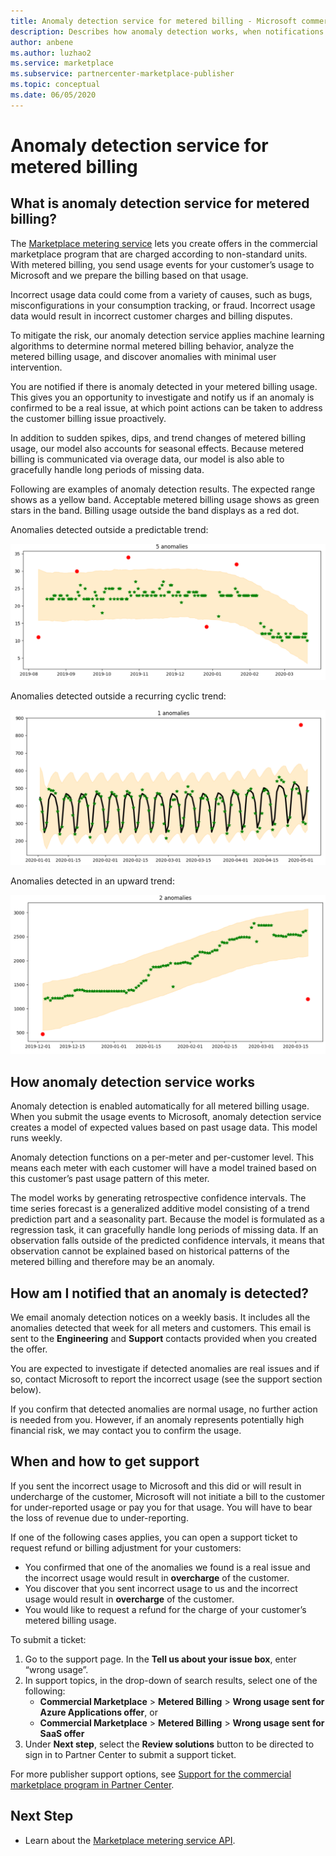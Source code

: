 ```yaml
---
title: Anomaly detection service for metered billing - Microsoft commercial Marketplace 
description: Describes how anomaly detection works, when notifications are sent and what to do with them, and support options.
author: anbene
ms.author: luzhao2 
ms.service: marketplace 
ms.subservice: partnercenter-marketplace-publisher
ms.topic: conceptual
ms.date: 06/05/2020
---
```


# Anomaly detection service for metered billing

## What is anomaly detection service for metered billing?

The [Marketplace metering service](https://docs.microsoft.com/azure/marketplace/partner-center-portal/marketplace-metering-service-apis-faq) lets you create offers in the commercial marketplace program that are charged according to non-standard units. With metered billing, you send usage events for your customer’s usage to Microsoft and we prepare the billing based on that usage.

Incorrect usage data could come from a variety of causes, such as bugs, misconfigurations in your consumption tracking, or fraud. Incorrect usage data would result in incorrect customer charges and billing disputes.

To mitigate the risk, our anomaly detection service applies machine learning algorithms to determine normal metered billing behavior, analyze the metered billing usage, and discover anomalies with minimal user intervention.

You are notified if there is anomaly detected in your metered billing usage. This gives you an opportunity to investigate and notify us if an anomaly is confirmed to be a real issue, at which point actions can be taken to address the customer billing issue proactively.

In addition to sudden spikes, dips, and trend changes of metered billing usage, our model also accounts for seasonal effects. Because metered billing is communicated via overage data, our model is also able to gracefully handle long periods of missing data.

Following are examples of anomaly detection results. The expected range shows as a yellow band. Acceptable metered billing usage shows as green stars in the band. Billing usage outside the band displays as a red dot.  

Anomalies detected outside a predictable trend:

![Illustrates anomalies detected outside a predictable trend.](media/anomaly-1.png)

Anomalies detected outside a recurring cyclic trend:

![Illustrates anomalies detected outside a recurring cyclic trend.](media/anomaly-2.png)

Anomalies detected in an upward trend:

![Illustrates anomalies detected in an upward trend.](media/anomaly-3.png)

## How anomaly detection service works

Anomaly detection is enabled automatically for all metered billing usage. When you submit the usage events to Microsoft, anomaly detection service creates a model of expected values based on past usage data. This model runs weekly.

Anomaly detection functions on a per-meter and per-customer level. This means each meter with each customer will have a model trained based on this customer’s past usage pattern of this meter.

The model works by generating retrospective confidence intervals. The time series forecast is a generalized additive model consisting of a trend prediction part and a seasonality part. Because the model is formulated as a regression task, it can gracefully handle long periods of missing data. If an observation falls outside of the predicted confidence intervals, it means that observation cannot be explained based on historical patterns of the metered billing and therefore may be an anomaly.

## How am I notified that an anomaly is detected?

We email anomaly detection notices on a weekly basis. It includes all the anomalies detected that week for all meters and customers. This email is sent to the **Engineering** and **Support** contacts provided when you created the offer.

You are expected to investigate if detected anomalies are real issues and if so, contact Microsoft to report the incorrect usage (see the support section below).

If you confirm that detected anomalies are normal usage, no further action is needed from you. However, if an anomaly represents potentially high financial risk, we may contact you to confirm the usage.  

## When and how to get support

If you sent the incorrect usage to Microsoft and this did or will result in undercharge of the customer, Microsoft will not initiate a bill to the customer for under-reported usage or pay you for that usage. You will have to bear the loss of revenue due to under-reporting.

If one of the following cases applies, you can open a support ticket to request refund or billing adjustment for your customers:

- You confirmed that one of the anomalies we found is a real issue and the incorrect usage would result in **overcharge** of the customer.
- You discover that you sent incorrect usage to us and the incorrect usage would result in **overcharge** of the customer.
- You would like to request a refund for the charge of your customer’s metered billing usage.

To submit a ticket:

1. Go to the support page. In the **Tell us about your issue box**, enter “wrong usage”.
2. In support topics, in the drop-down of search results, select one of the following:
    - **Commercial Marketplace** > **Metered Billing** > **Wrong usage sent for Azure Applications offer**, or
    - **Commercial Marketplace** > **Metered Billing** > **Wrong usage sent for SaaS offer**
3. Under **Next step**, select the **Review solutions** button to be directed to sign in to Partner Center to submit a support ticket.

For more publisher support options, see [Support for the commercial marketplace program in Partner Center](https://docs.microsoft.com/azure/marketplace/partner-center-portal/support).

## Next Step

- Learn about the [Marketplace metering service API](https://docs.microsoft.com/azure/marketplace/partner-center-portal/marketplace-metering-service-apis).

